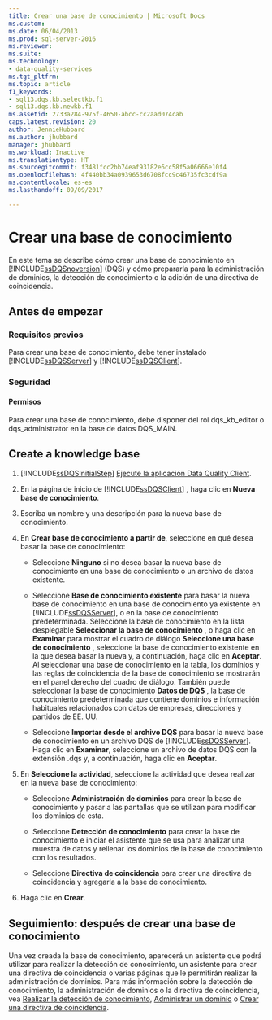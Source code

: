 ```yaml
---
title: Crear una base de conocimiento | Microsoft Docs
ms.custom: 
ms.date: 06/04/2013
ms.prod: sql-server-2016
ms.reviewer: 
ms.suite: 
ms.technology:
- data-quality-services
ms.tgt_pltfrm: 
ms.topic: article
f1_keywords:
- sql13.dqs.kb.selectkb.f1
- sql13.dqs.kb.newkb.f1
ms.assetid: 2733a284-975f-4650-abcc-cc2aad074cab
caps.latest.revision: 20
author: JennieHubbard
ms.author: jhubbard
manager: jhubbard
ms.workload: Inactive
ms.translationtype: HT
ms.sourcegitcommit: f3481fcc2bb74eaf93182e6cc58f5a06666e10f4
ms.openlocfilehash: 4f440bb34a0939653d6708fcc9c46735fc3cdf9a
ms.contentlocale: es-es
ms.lasthandoff: 09/09/2017

---
```

# <a name="create-a-knowledge-base"></a>Crear una base de conocimiento
  En este tema se describe cómo crear una base de conocimiento en [!INCLUDE[ssDQSnoversion](../includes/ssdqsnoversion-md.md)] (DQS) y cómo prepararla para la administración de dominios, la detección de conocimiento o la adición de una directiva de coincidencia.  
  
##  <a name="BeforeYouBegin"></a> Antes de empezar  
  
###  <a name="Prerequisites"></a> Requisitos previos  
 Para crear una base de conocimiento, debe tener instalado [!INCLUDE[ssDQSServer](../includes/ssdqsserver-md.md)] y [!INCLUDE[ssDQSClient](../includes/ssdqsclient-md.md)].  
  
###  <a name="Security"></a> Seguridad  
  
####  <a name="Permissions"></a> Permisos  
 Para crear una base de conocimiento, debe disponer del rol dqs_kb_editor o dqs_administrator en la base de datos DQS_MAIN.  
  
##  <a name="Createaknowledgebase"></a> Create a knowledge base  
  
1.  [!INCLUDE[ssDQSInitialStep](../includes/ssdqsinitialstep-md.md)] [Ejecute la aplicación Data Quality Client](../data-quality-services/run-the-data-quality-client-application.md).  
  
2.  En la página de inicio de [!INCLUDE[ssDQSClient](../includes/ssdqsclient-md.md)] , haga clic en **Nueva base de conocimiento**.  
  
3.  Escriba un nombre y una descripción para la nueva base de conocimiento.  
  
4.  En **Crear base de conocimiento a partir de**, seleccione en qué desea basar la base de conocimiento:  
  
    -   Seleccione **Ninguno** si no desea basar la nueva base de conocimiento en una base de conocimiento o un archivo de datos existente.  
  
    -   Seleccione **Base de conocimiento existente** para basar la nueva base de conocimiento en una base de conocimiento ya existente en [!INCLUDE[ssDQSServer](../includes/ssdqsserver-md.md)], o en la base de conocimiento predeterminada. Seleccione la base de conocimiento en la lista desplegable **Seleccionar la base de conocimiento** , o haga clic en **Examinar** para mostrar el cuadro de diálogo **Seleccione una base de conocimiento** , seleccione la base de conocimiento existente en la que desea basar la nueva y, a continuación, haga clic en **Aceptar**. Al seleccionar una base de conocimiento en la tabla, los dominios y las reglas de coincidencia de la base de conocimiento se mostrarán en el panel derecho del cuadro de diálogo. También puede seleccionar la base de conocimiento **Datos de DQS** , la base de conocimiento predeterminada que contiene dominios e información habituales relacionados con datos de empresas, direcciones y partidos de EE. UU.  
  
    -   Seleccione **Importar desde el archivo DQS** para basar la nueva base de conocimiento en un archivo DQS de [!INCLUDE[ssDQSServer](../includes/ssdqsserver-md.md)]. Haga clic en **Examinar**, seleccione un archivo de datos DQS con la extensión .dqs y, a continuación, haga clic en **Aceptar**.  
  
5.  En **Seleccione la actividad**, seleccione la actividad que desea realizar en la nueva base de conocimiento:  
  
    -   Seleccione **Administración de dominios** para crear la base de conocimiento y pasar a las pantallas que se utilizan para modificar los dominios de esta.  
  
    -   Seleccione **Detección de conocimiento** para crear la base de conocimiento e iniciar el asistente que se usa para analizar una muestra de datos y rellenar los dominios de la base de conocimiento con los resultados.  
  
    -   Seleccione **Directiva de coincidencia** para crear una directiva de coincidencia y agregarla a la base de conocimiento.  
  
6.  Haga clic en **Crear**.  
  
##  <a name="FollowUp"></a> Seguimiento: después de crear una base de conocimiento  
 Una vez creada la base de conocimiento, aparecerá un asistente que podrá utilizar para realizar la detección de conocimiento, un asistente para crear una directiva de coincidencia o varias páginas que le permitirán realizar la administración de dominios. Para más información sobre la detección de conocimiento, la administración de dominios o la directiva de coincidencia, vea [Realizar la detección de conocimiento](../data-quality-services/perform-knowledge-discovery.md), [Administrar un dominio](../data-quality-services/managing-a-domain.md) o [Crear una directiva de coincidencia](../data-quality-services/create-a-matching-policy.md).  
  
  

